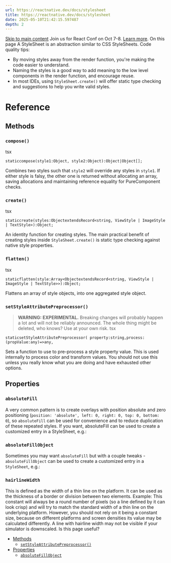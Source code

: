 ```yaml
---
url: https://reactnative.dev/docs/stylesheet
title: https://reactnative.dev/docs/stylesheet
date: 2025-05-10T21:42:15.597487
depth: 2
---
```


[Skip to main content](https://reactnative.dev/docs/stylesheet#__docusaurus_skipToContent_fallback)
Join us for React Conf on Oct 7-8. [Learn more](https://conf.react.dev).
On this page
A StyleSheet is an abstraction similar to CSS StyleSheets.
Code quality tips:
  * By moving styles away from the render function, you're making the code easier to understand.
  * Naming the styles is a good way to add meaning to the low level components in the render function, and encourage reuse.
  * In most IDEs, using `StyleSheet.create()` will offer static type checking and suggestions to help you write valid styles.


# Reference
## Methods[​](https://reactnative.dev/docs/stylesheet#methods "Direct link to Methods")
### `compose()`[​](https://reactnative.dev/docs/stylesheet#compose "Direct link to compose")
tsx
```
staticcompose(style1:Object, style2:Object):Object|Object[];
```

Combines two styles such that `style2` will override any styles in `style1`. If either style is falsy, the other one is returned without allocating an array, saving allocations and maintaining reference equality for PureComponent checks.
### `create()`[​](https://reactnative.dev/docs/stylesheet#create "Direct link to create")
tsx
```
staticcreate(styles:ObjectextendsRecord<string, ViewStyle | ImageStyle | TextStyle>):Object;
```

An identity function for creating styles. The main practical benefit of creating styles inside `StyleSheet.create()` is static type checking against native style properties.
### `flatten()`[​](https://reactnative.dev/docs/stylesheet#flatten "Direct link to flatten")
tsx
```
staticflatten(style:Array<ObjectextendsRecord<string, ViewStyle | ImageStyle | TextStyle>>):Object;
```

Flattens an array of style objects, into one aggregated style object.
### `setStyleAttributePreprocessor()`[​](https://reactnative.dev/docs/stylesheet#setstyleattributepreprocessor "Direct link to setstyleattributepreprocessor")
> **WARNING: EXPERIMENTAL.** Breaking changes will probably happen a lot and will not be reliably announced. The whole thing might be deleted, who knows? Use at your own risk.
tsx
```
staticsetStyleAttributePreprocessor( property:string,process:(propValue:any)=>any,
```

Sets a function to use to pre-process a style property value. This is used internally to process color and transform values. You should not use this unless you really know what you are doing and have exhausted other options.
## Properties[​](https://reactnative.dev/docs/stylesheet#properties "Direct link to Properties")
### `absoluteFill`[​](https://reactnative.dev/docs/stylesheet#absolutefill "Direct link to absolutefill")
A very common pattern is to create overlays with position absolute and zero positioning (`position: 'absolute', left: 0, right: 0, top: 0, bottom: 0`), so `absoluteFill` can be used for convenience and to reduce duplication of these repeated styles. If you want, absoluteFill can be used to create a customized entry in a StyleSheet, e.g.:
### `absoluteFillObject`[​](https://reactnative.dev/docs/stylesheet#absolutefillobject "Direct link to absolutefillobject")
Sometimes you may want `absoluteFill` but with a couple tweaks - `absoluteFillObject` can be used to create a customized entry in a `StyleSheet`, e.g.:
### `hairlineWidth`[​](https://reactnative.dev/docs/stylesheet#hairlinewidth "Direct link to hairlinewidth")
This is defined as the width of a thin line on the platform. It can be used as the thickness of a border or division between two elements. Example:
This constant will always be a round number of pixels (so a line defined by it can look crisp) and will try to match the standard width of a thin line on the underlying platform. However, you should not rely on it being a constant size, because on different platforms and screen densities its value may be calculated differently.
A line with hairline width may not be visible if your simulator is downscaled.
Is this page useful?
  * [Methods](https://reactnative.dev/docs/stylesheet#methods)
    * [`setStyleAttributePreprocessor()`](https://reactnative.dev/docs/stylesheet#setstyleattributepreprocessor)
  * [Properties](https://reactnative.dev/docs/stylesheet#properties)
    * [`absoluteFillObject`](https://reactnative.dev/docs/stylesheet#absolutefillobject)



